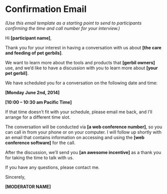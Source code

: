 # Confirmation Email

*(Use this email template as a starting point to send to participants confirming the time and call number for your interview.)*

Hi __[participant name]__,

Thank you for your interest in having a conversation with us about __[the care and feeding of pet gerbils]__.

We want to learn more about the tools and products that __[gerbil owners]__ use, and we’d like to have a discussion
with you to learn more about __[your pet gerbil]__.

We have scheduled you for a conversation on the following date and time:

__[Monday June 2nd, 2014]__

__[10:00 – 10:30 am Pacific Time]__

If that time doesn’t fit with your schedule, please email me back, and I’ll arrange for a different time slot.

The conversation will be conducted via __[a web conference number]__, so you can call in from your phone or on your
computer.  I will follow up shortly with an email that contains information on accessing and using the
__[web conference software]__ for the call.

After the discussion, we’ll send you __[an awesome incentive]__ as a thank you for taking the time to talk with us.

If you have any questions, please contact me.

Sincerely,

__[MODERATOR NAME]__
